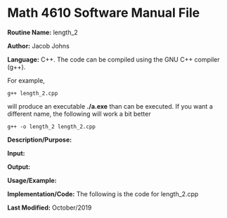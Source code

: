 # Math 4610 Software Manual File

**Routine Name:** length_2

**Author:** Jacob Johns

**Language:** C++. The code can be compiled using the GNU C++ compiler (g++).

For example,

    g++ length_2.cpp

will produce an executable **./a.exe** than can be executed. If you want a different name, the following will work a bit
better

    g++ -o length_2 length_2.cpp

**Description/Purpose:** 

**Input:** 

**Output:** 

**Usage/Example:**



**Implementation/Code:** The following is the code for length_2.cpp



**Last Modified:** October/2019
